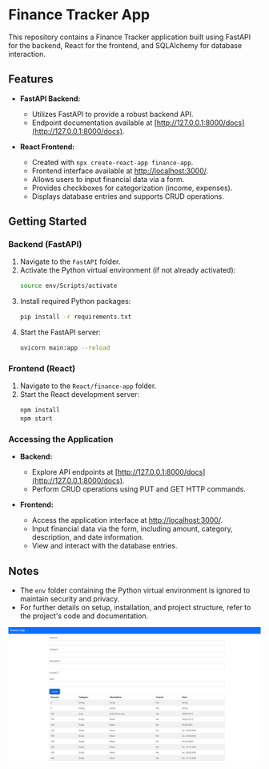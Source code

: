 # Finance Tracker App

This repository contains a Finance Tracker application built using FastAPI for the backend, React for the frontend, and SQLAlchemy for database interaction.

## Features

- **FastAPI Backend:**
  - Utilizes FastAPI to provide a robust backend API.
  - Endpoint documentation available at [http://127.0.0.1:8000/docs](http://127.0.0.1:8000/docs).

- **React Frontend:**
  - Created with `npx create-react-app finance-app`.
  - Frontend interface available at [http://localhost:3000/](http://localhost:3000/).
  - Allows users to input financial data via a form.
  - Provides checkboxes for categorization (income, expenses).
  - Displays database entries and supports CRUD operations.

## Getting Started

### Backend (FastAPI)

1. Navigate to the `FastAPI` folder.
2. Activate the Python virtual environment (if not already activated):
    ```bash
    source env/Scripts/activate
    ```
3. Install required Python packages:
    ```bash
    pip install -r requirements.txt
    ```
4. Start the FastAPI server:
    ```bash
    uvicorn main:app --reload
    ```

### Frontend (React)

1. Navigate to the `React/finance-app` folder.
2. Start the React development server:
    ```bash
    npm install
    npm start
    ```

### Accessing the Application

- **Backend:**
  - Explore API endpoints at [http://127.0.0.1:8000/docs](http://127.0.0.1:8000/docs).
  - Perform CRUD operations using PUT and GET HTTP commands.

- **Frontend:**
  - Access the application interface at [http://localhost:3000/](http://localhost:3000/).
  - Input financial data via the form, including amount, category, description, and date information.
  - View and interact with the database entries.

## Notes

- The `env` folder containing the Python virtual environment is ignored to maintain security and privacy.
- For further details on setup, installation, and project structure, refer to the project's code and documentation.


![App Screenshot](frontend-page.PNG)
